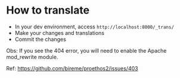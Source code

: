 How to translate
=================================================================

- In your dev environment, access `http://localhost:8000/_trans/`
- Make your changes and translations
- Commit the changes


Obs: If you see the 404 error, you will need to enable the Apache mod_rewrite module.


Ref: https://github.com/bireme/proethos2/issues/403
